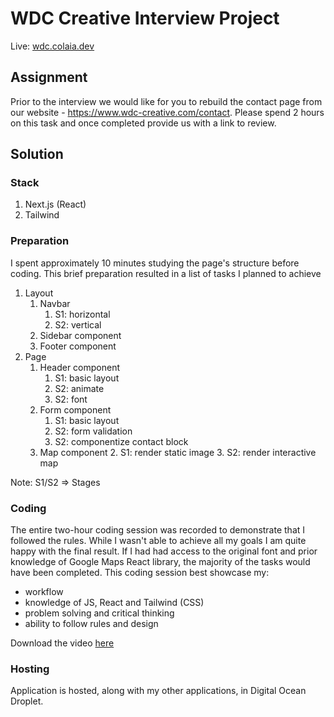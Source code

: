 # WDC Creative Interview Project

Live: [wdc.colaia.dev](https://wdc.colaia.dev)

## Assignment

Prior to the interview we would like for you to rebuild the contact page from our website - https://www.wdc-creative.com/contact. Please spend 2 hours on this task and once completed provide us with a link to review.

## Solution

### Stack

1. Next.js (React)
2. Tailwind

### Preparation

I spent approximately 10 minutes studying the page's structure before coding. This brief preparation resulted in a list of tasks I planned to achieve

1. Layout
   1. Navbar
      1. S1: horizontal
      2. S2: vertical
   2. Sidebar component
   3. Footer component
2. Page
   1. Header component
      1. S1: basic layout
      2. S2: animate
      3. S2: font
   2. Form component
      1. S1: basic layout
      2. S2: form validation
      3. S2: componentize contact block
   3. Map component 2. S1: render static image 3. S2: render interactive map

Note: S1/S2 => Stages

### Coding

The entire two-hour coding session was recorded to demonstrate that I followed the rules. While I wasn't able to achieve all my goals I am quite happy with the final result. If I had had access to the original font and prior knowledge of Google Maps React library, the majority of the tasks would have been completed. This coding session best showcase my:

- workflow
- knowledge of JS, React and Tailwind (CSS)
- problem solving and critical thinking
- ability to follow rules and design

Download the video [here]()

### Hosting

Application is hosted, along with my other applications, in Digital Ocean Droplet.
